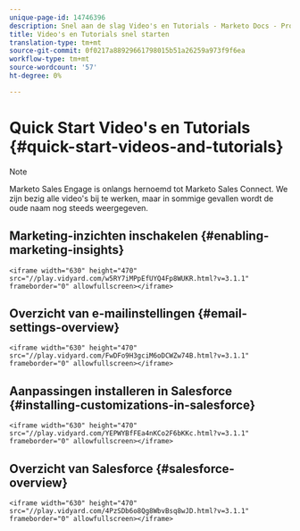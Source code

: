```yaml
---
unique-page-id: 14746396
description: Snel aan de slag Video's en Tutorials - Marketo Docs - Productdocumentatie
title: Video's en Tutorials snel starten
translation-type: tm+mt
source-git-commit: 0f0217a88929661798015b51a26259a973f9f6ea
workflow-type: tm+mt
source-wordcount: '57'
ht-degree: 0%

---
```



# Quick Start Video&#39;s en Tutorials {#quick-start-videos-and-tutorials}

>[!NOTE]
>
>Marketo Sales Engage is onlangs hernoemd tot Marketo Sales Connect. We zijn bezig alle video&#39;s bij te werken, maar in sommige gevallen wordt de oude naam nog steeds weergegeven.

## Marketing-inzichten inschakelen {#enabling-marketing-insights}

`<iframe width="630" height="470" src="//play.vidyard.com/w5RY7iMPpEfUYQ4Fp8WUKR.html?v=3.1.1" frameborder="0" allowfullscreen></iframe>`

## Overzicht van e-mailinstellingen {#email-settings-overview}

`<iframe width="630" height="470" src="//play.vidyard.com/FwDFo9H3gciM6oDCWZw74B.html?v=3.1.1" frameborder="0" allowfullscreen></iframe>`

## Aanpassingen installeren in Salesforce {#installing-customizations-in-salesforce}

`<iframe width="630" height="470" src="//play.vidyard.com/YEPWYBfFEa4nKCo2F6bKKc.html?v=3.1.1" frameborder="0" allowfullscreen></iframe>`

## Overzicht van Salesforce {#salesforce-overview}

`<iframe width="630" height="470" src="//play.vidyard.com/4PzSDb6o8Qg8WbvBsq8wJD.html?v=3.1.1" frameborder="0" allowfullscreen></iframe>`